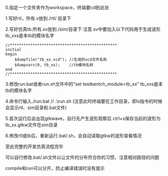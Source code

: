 0.指定一个文件夹作为workspace，终端要cd到此处

1.写好rtl，所有.v放到./rtl/ 目录下

2.写好仿真tb.所有.sv放到./sim/目录下
  注意.sv中要加入以下代码用于生成波形
  tb_xxs是本tb的模块名字

    //***********************************************
    initial
    begin            
        $dumpfile("tb_xx.vcd"); //生成的vcd文件名称
        $dumpvars(0, tb_xx);    //tb模块名称
    end
    //***********************************************

3.修改run.bat或者run.sh文件中的"set testbentch_module=tb_xx"
  tb_xxs是本tb的模块名字

4.命令行输入./run.bat //  .\run.sh
  (注意此时终端要在工作目录，即ls指令的时候会显示rtl、sim目录和.bat文件)

5.首次运行后会出现gtkwave，自行先产生波形观察后
  ctrl+s保存当前的波形为tb_xx.gtkw文件在sim目录

6.修改rtl或tb后，重新运行.bat/.sh，会自动读取gtkw的波形查看情况

至此完整的开发仿真流程完毕

可以自行修改.bat/.sh文件以让文件的分布符合你的习惯，注意相对路径的问题

compile和run可以分开，防止编译错误时没有提示
